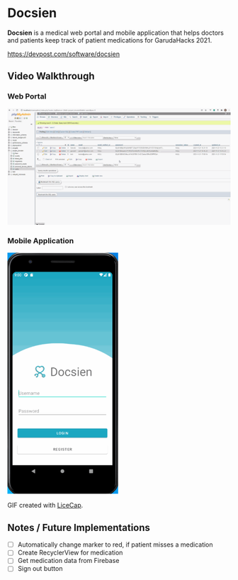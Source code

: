 # Docsien

**Docsien** is a medical web portal and mobile application that helps doctors and patients keep track of patient medications for GarudaHacks 2021.

https://devpost.com/software/docsien

## Video Walkthrough

### Web Portal

<img src='walkthrough_website.gif' title='Video Walkthrough' width='' alt='Video Walkthrough' />

### Mobile Application

<img src='walkthrough_mobile.gif' title='Video Walkthrough' width='250' alt='Video Walkthrough' />

GIF created with [LiceCap](http://www.cockos.com/licecap/).

## Notes / Future Implementations

* [ ] Automatically change marker to red, if patient misses a medication
* [ ] Create RecyclerView for medication
* [ ] Get medication data from Firebase
* [ ] Sign out button
